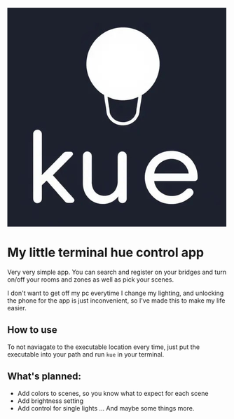 ![kue Logo](https://github.com/KyrillGobber/kue/blob/master/Kue.jpg)

# My little terminal hue control app

Very very simple app. You can search and register on your bridges and turn on/off your rooms and zones as well as pick your scenes.

I don't want to get off my pc everytime I change my lighting, and unlocking the phone for the app is just inconvenient, so I've made this to make my life easier.

## How to use
To not naviagate to the executable location every time, just put the executable into your path and run `kue` in your terminal.

## What's planned:
- Add colors to scenes, so you know what to expect for each scene
- Add brightness setting
- Add control for single lights
... And maybe some things more.
